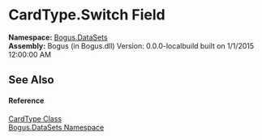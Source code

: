 # CardType.Switch Field
 

**Namespace:**&nbsp;<a href="N_Bogus_DataSets">Bogus.DataSets</a><br />**Assembly:**&nbsp;Bogus (in Bogus.dll) Version: 0.0.0-localbuild built on 1/1/2015 12:00:00 AM

## See Also


#### Reference
<a href="T_Bogus_DataSets_CardType">CardType Class</a><br /><a href="N_Bogus_DataSets">Bogus.DataSets Namespace</a><br />